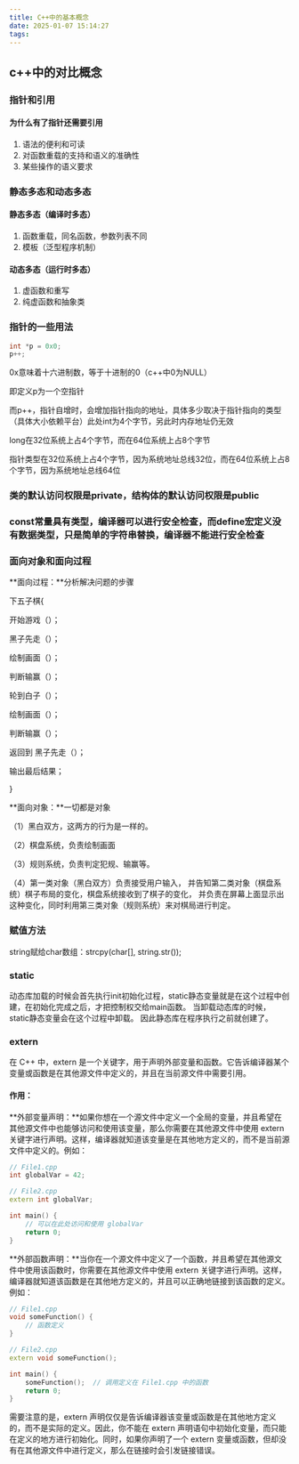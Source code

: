 ```yaml
---
title: C++中的基本概念
date: 2025-01-07 15:14:27
tags:
---
```


## c++中的对比概念

### 指针和引用

#### 为什么有了指针还需要引用

1. 语法的便利和可读
2. 对函数重载的支持和语义的准确性
3. 某些操作的语义要求



### 静态多态和动态多态

#### 静态多态（编译时多态）

1. 函数重载，同名函数，参数列表不同
2. 模板（泛型程序机制）

#### 动态多态（运行时多态）

1. 虚函数和重写
2. 纯虚函数和抽象类



### 指针的一些用法

``` c++
int *p = 0x0;
p++;
```

0x意味着十六进制数，等于十进制的0（c++中0为NULL）

即定义p为一个空指针

而p++，指针自增时，会增加指针指向的地址，具体多少取决于指针指向的类型（具体大小依赖平台）此处int为4个字节，另此时内存地址仍无效

long在32位系统上占4个字节，而在64位系统上占8个字节

指针类型在32位系统上占4个字节，因为系统地址总线32位，而在64位系统上占8个字节，因为系统地址总线64位



### 类的默认访问权限是private，结构体的默认访问权限是public

### const常量具有类型，编译器可以进行安全检查，而define宏定义没有数据类型，只是简单的字符串替换，编译器不能进行安全检查



### 面向对象和面向过程

**面向过程：**分析解决问题的步骤

下五子棋{

开始游戏（）；

黑子先走（）；

绘制画面（）；

判断输赢（）；

轮到白子（）；

绘制画面（）；

判断输赢（）；

返回到 黑子先走（）；

输出最后结果；

}

**面向对象：**一切都是对象

（1）黑白双方，这两方的行为是一样的。

（2）棋盘系统，负责绘制画面

（3）规则系统，负责判定犯规、输赢等。

（4）第一类对象（黑白双方）负责接受用户输入，
并告知第二类对象（棋盘系统）棋子布局的变化，棋盘系统接收到了棋子的变化，
并负责在屏幕上面显示出这种变化，同时利用第三类对象（规则系统）来对棋局进行判定。



### 赋值方法

string赋给char数组：strcpy(char[], string.str());



### static

动态库加载的时候会首先执行init初始化过程，static静态变量就是在这个过程中创建，在初始化完成之后，才把控制权交给main函数。 当卸载动态库的时候，static静态变量会在这个过程中卸载。 因此静态库在程序执行之前就创建了。



### extern

在 C++ 中，extern 是一个关键字，用于声明外部变量和函数。它告诉编译器某个变量或函数是在其他源文件中定义的，并且在当前源文件中需要引用。

#### 作用：

**外部变量声明：**如果你想在一个源文件中定义一个全局的变量，并且希望在其他源文件中也能够访问和使用该变量，那么你需要在其他源文件中使用 extern 关键字进行声明。这样，编译器就知道该变量是在其他地方定义的，而不是当前源文件中定义的。例如：

```c++
// File1.cpp
int globalVar = 42;

// File2.cpp
extern int globalVar;

int main() {
    // 可以在此处访问和使用 globalVar
    return 0;
}
```

**外部函数声明：**当你在一个源文件中定义了一个函数，并且希望在其他源文件中使用该函数时，你需要在其他源文件中使用 extern 关键字进行声明。这样，编译器就知道该函数是在其他地方定义的，并且可以正确地链接到该函数的定义。例如：

```c++
// File1.cpp
void someFunction() {
    // 函数定义
}

// File2.cpp
extern void someFunction();

int main() {
    someFunction();  // 调用定义在 File1.cpp 中的函数
    return 0;
}
```


需要注意的是，extern 声明仅仅是告诉编译器该变量或函数是在其他地方定义的，而不是实际的定义。因此，你不能在 extern 声明语句中初始化变量，而只能在定义的地方进行初始化。同时，如果你声明了一个 extern 变量或函数，但却没有在其他源文件中进行定义，那么在链接时会引发链接错误。
